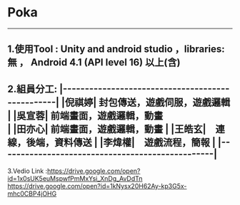 # Poka
--------------------------------------------------------------------------------------------------------------
1.使用Tool : Unity and android studio ，libraries:無 ， Android 4.1 (API level 16) 以上(含)
--------------------------------------------------------------------------------------------------------------
2.組員分工: 
|-------------------------------------------------|
|倪祺婷| 封包傳送，遊戲伺服，遊戲邏輯                |
|吳宣蓉| 前端畫面，遊戲邏輯，動畫　　　　　　　　　　  |
|田亦心| 前端畫面，遊戲邏輯，動畫                    |
|王皓玄|　連線，後端，資料傳送                       | 
|李煒權|　遊戲流程，簡報                            |
|-------------------------------------------------|
--------------------------------------------------------------------------------------------------------------
3.Vedio Link :https://drive.google.com/open?id=1x0sUK5euMspwfPmMxYsi_XnDg_AvDdTn
              https://drive.google.com/open?id=1kNysx20H62Ay-kp3G5x-mhc0CBP4jOHG

